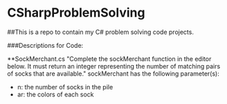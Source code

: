 # CSharpProblemSolving

##This is a repo to contain my C# problem solving code projects.

###Descriptions for Code:

**SockMerchant.cs
"Complete the sockMerchant function in the editor below. It must return an integer representing the number of matching pairs of socks that are available."
sockMerchant has the following parameter(s):
- n: the number of socks in the pile
- ar: the colors of each sock
